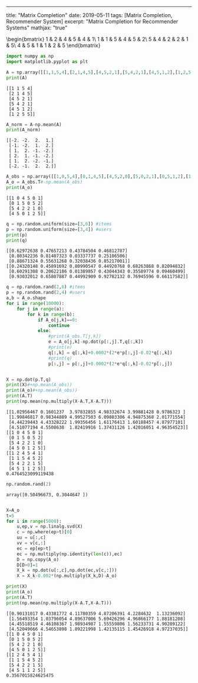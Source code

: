 ---
title: "Matrix Completion"
date: 2019-05-11
tags: [Matrix Completion, Recommender System]
excerpt: "Matrix Completion for Recommender Systems"
mathjax: "true"


\begin{bmatrix}
1 & 2 & 4 & 5 & 4 & 1\\
1 & 1 & 5 & 4 & 5 & 2\\
5 & 4 & 2 & 2 & 1 & 5\\
4 & 5 & 1 & 1 & 2 & 5
\end{bmatrix}


```python
import numpy as np
import matplotlib.pyplot as plt

A = np.array([[1,1,5,4],[2,1,4,5],[4,5,2,1],[5,4,2,1],[4,5,1,2],[1,2,5,5]])
print(A)
```

    [[1 1 5 4]
     [2 1 4 5]
     [4 5 2 1]
     [5 4 2 1]
     [4 5 1 2]
     [1 2 5 5]]



```python
A_norm = A-np.mean(A)
print(A_norm)
```

    [[-2. -2.  2.  1.]
     [-1. -2.  1.  2.]
     [ 1.  2. -1. -2.]
     [ 2.  1. -1. -2.]
     [ 1.  2. -2. -1.]
     [-2. -1.  2.  2.]]



```python
A_obs = np.array([[1,0,5,4],[0,1,4,5],[4,5,2,0],[5,0,2,1],[0,5,1,2],[1,2,0,5]])
A_o = A_obs.T#-np.mean(A_obs)
print(A_o)
```

    [[1 0 4 5 0 1]
     [0 1 5 0 5 2]
     [5 4 2 2 1 0]
     [4 5 0 1 2 5]]



```python
q = np.random.uniform(size=[3,6]) #items
p = np.random.uniform(size=[3,4]) #users
print(p)
print(q)
```

    [[0.62972638 0.47657213 0.43784504 0.46812787]
     [0.80342236 0.81407323 0.03337737 0.25106506]
     [0.88671324 0.55631268 0.32038436 0.85217001]]
    [[0.24320148 0.45891692 0.80990547 0.44920768 0.68263868 0.82094832]
     [0.60291308 0.20622186 0.01389857 0.43044343 0.35589774 0.09460499]
     [0.93032012 0.65807887 0.44992909 0.92782132 0.76945596 0.66117582]]



```python
q = np.random.rand(2,6) #items
p = np.random.rand(2,4) #users
a,b = A_o.shape
for i in range(10000):
    for j in range(a):
        for k in range(b):
            if A_o[j,k]==0:
                continue
            else:
                #print(A_obs.T[j,k])
                e = A_o[j,k]-np.dot(p[:,j].T,q[:,k])
                #print(e)
                q[:,k] = q[:,k]+0.0002*(2*e*p[:,j]-0.02*q[:,k])
                #print(q)
                p[:,j] = p[:,j]+0.0002*(2*e*q[:,k]-0.02*p[:,j])


X = np.dot(p.T,q)
print(X)#+np.mean(A_obs))
print(A_o)#+np.mean(A_obs))
print(A.T)
print(np.mean(np.multiply(X-A.T,X-A.T)))
```

    [[1.02956467 0.1601237  3.97832855 4.98332674 3.99881428 0.9786323 ]
     [1.99846817 0.98344889 4.99527503 6.09803306 4.94875368 2.01771554]
     [4.44239443 4.43328222 1.99356456 1.61176413 1.60188457 4.87977101]
     [4.51077194 4.5508638  1.82419916 1.37431126 1.42016051 4.96354523]]
    [[1 0 4 5 0 1]
     [0 1 5 0 5 2]
     [5 4 2 2 1 0]
     [4 5 0 1 2 5]]
    [[1 2 4 5 4 1]
     [1 1 5 4 5 2]
     [5 4 2 2 1 5]
     [4 5 1 1 2 5]]
    0.4764523099119438



```python
np.random.rand(2)
```




    array([0.50496673, 0.3044647 ])




```python

X=A_o
t=5
for i in range(5000):
    u,ep,v = np.linalg.svd(X)
    c = np.where(ep>t)[0]
    uu = u[:,c]
    vv = v[c,:]
    ec = ep[ep>t]
    ec = np.multiply(np.identity(len(c)),ec)
    D = np.copy(A_o)
    D[D>0]=1
    X_k = np.dot(u[:,c],np.dot(ec,v[c,:]))
    X = X_k-0.002*(np.multiply(X_k,D)-A_o)

print(X)
print(A_o)
print(A.T)
print(np.mean(np.multiply(X-A.T,X-A.T)))
```

    [[0.90131017 0.43381772 4.11780359 4.87206391 4.2284632  1.13236092]
     [1.56493354 1.03796054 4.89637006 5.69426296 4.96866177 1.88181208]
     [4.45518519 4.46108367 1.98934987 1.55559806 1.56233731 4.90289122]
     [4.52049666 4.54653898 1.89221998 1.42135115 1.45426918 4.97237035]]
    [[1 0 4 5 0 1]
     [0 1 5 0 5 2]
     [5 4 2 2 1 0]
     [4 5 0 1 2 5]]
    [[1 2 4 5 4 1]
     [1 1 5 4 5 2]
     [5 4 2 2 1 5]
     [4 5 1 1 2 5]]
    0.3567015824625475
